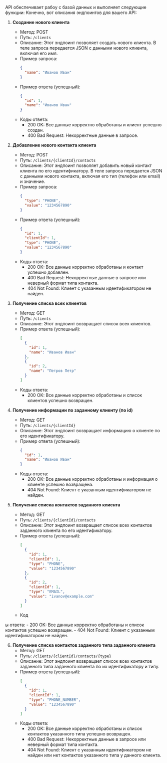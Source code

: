 API обеспечивает рабоу с базой данных и выполняет следующие функции:
Конечно, вот описания эндпоинтов для вашего API:

1. **Создание нового клиента**
   - Метод: POST
   - Путь: `/clients`
   - Описание: Этот эндпоинт позволяет создать нового клиента. В теле запроса передается JSON с данными нового клиента, включая его имя.
   - Пример запроса:
     ```json
     {
       "name": "Иванов Иван"
     }
     ```
   - Пример ответа (успешный):
     ```json
     {
       "id": 1,
       "name": "Иванов Иван"
     }
     ```
   - Коды ответа:
     - 200 OK: Все данные корректно обработаны и клиент успешно создан.
     - 400 Bad Request: Некорректные данные в запросе.

2. **Добавление нового контакта клиента**
   - Метод: POST
   - Путь: `/clients/{clientId}/contacts`
   - Описание: Этот эндпоинт позволяет добавить новый контакт клиента по его идентификатору. В теле запроса передается JSON с данными нового контакта, включая его тип (телефон или email) и значение.
   - Пример запроса:
     ```json
     {
       "type": "PHONE",
       "value": "1234567890"
     }
     ```
   - Пример ответа (успешный):
     ```json
     {
       "id": 1,
       "clientId": 1,
       "type": "PHONE",
       "value": "1234567890"
     }
     ```
   - Коды ответа:
     - 200 OK: Все данные корректно обработаны и контакт успешно добавлен.
     - 400 Bad Request: Некорректные данные в запросе или неверный формат типа контакта.
     - 404 Not Found: Клиент с указанным идентификатором не найден.

3. **Получение списка всех клиентов**
   - Метод: GET
   - Путь: `/clients`
   - Описание: Этот эндпоинт возвращает список всех клиентов.
   - Пример ответа (успешный):
     ```json
     [
       {
         "id": 1,
         "name": "Иванов Иван"
       },
       {
         "id": 2,
         "name": "Петров Петр"
       }
     ]
     ```
   - Коды ответа:
     - 200 OK: Все данные корректно обработаны и список клиентов успешно возвращен.

4. **Получение информации по заданному клиенту (по id)**
   - Метод: GET
   - Путь: `/clients/{clientId}`
   - Описание: Этот эндпоинт возвращает информацию о клиенте по его идентификатору.
   - Пример ответа (успешный):
     ```json
     {
       "id": 1,
       "name": "Иванов Иван"
     }
     ```
   - Коды ответа:
     - 200 OK: Все данные корректно обработаны и информация о клиенте успешно возвращена.
     - 404 Not Found: Клиент с указанным идентификатором не найден.

5. **Получение списка контактов заданного клиента**
   - Метод: GET
   - Путь: `/clients/{clientId}/contacts`
   - Описание: Этот эндпоинт возвращает список всех контактов заданного клиента по его идентификатору.
   - Пример ответа (успешный):
     ```json
     [
       {
         "id": 1,
         "clientId": 1,
         "type": "PHONE",
         "value": "1234567890"
       },
       {
         "id": 2,
         "clientId": 1,
         "type": "EMAIL",
         "value": "ivanov@example.com"
       }
     ]
     ```
   - Код

ы ответа:
     - 200 OK: Все данные корректно обработаны и список контактов успешно возвращен.
     - 404 Not Found: Клиент с указанным идентификатором не найден.

6. **Получение списка контактов заданного типа заданного клиента**
   - Метод: GET
   - Путь: `/clients/{clientId}/contacts/{type}`
   - Описание: Этот эндпоинт возвращает список всех контактов заданного типа заданного клиента по их идентификатору и типу.
   - Пример ответа (успешный):
     ```json
     [
       {
         "id": 1,
         "clientId": 1,
         "type": "PHONE_NUMBER",
         "value": "1234567890"
       }
     ]
     ```
   - Коды ответа:
     - 200 OK: Все данные корректно обработаны и список контактов указанного типа успешно возвращен.
     - 400 Bad Request: Некорректные данные в запросе или неверный формат типа контакта.
     - 404 Not Found: Клиент с указанным идентификатором не найден или нет контактов указанного типа у данного клиента.
